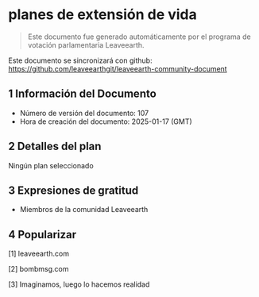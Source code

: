 # planes de extensión de vida

>Este documento fue generado automáticamente por el programa de votación parlamentaria Leaveearth.

Este documento se sincronizará con github: https://github.com/leaveearthgit/leaveearth-community-document

## 1 Información del Documento

- Número de versión del documento: 107
- Hora de creación del documento: 2025-01-17 (GMT)

## 2 Detalles del plan

Ningún plan seleccionado

## 3 Expresiones de gratitud
* Miembros de la comunidad Leaveearth

## 4 Popularizar
[1] leaveearth.com

[2] bombmsg.com

[3] Imaginamos, luego lo hacemos realidad